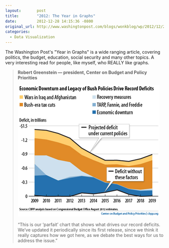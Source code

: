 ```yaml
---
layout:       post
title:        "2012: The Year in Graphs"
date:         2012-12-28 14:15:36 -0800
original_url: http://www.washingtonpost.com/blogs/wonkblog/wp/2012/12/27/2012-the-year-in-graphs/
categories:
  - Data Visualization
---
```


The Washington Post's "Year in Graphs" is a wide ranging article, covering politics, the budget, education, social security and many other topics. A very interesting read for people, like myself, who REALLY like graphs.

 > 
 > 
 >  __Robert Greenstein — president, Center on Budget and Policy Priorities__ 
 > 
 >  [![](/assets/import/3eba1c359ba1d64c52711bd23a52f911.jpg)](http://www.washingtonpost.com/blogs/wonkblog/files/2012/12/1.1.jpg) 
 > 
 > “This is our ‘parfait’ chart that shows what drives our record deficits. We’ve updated it periodically since its first release, since we think it really captures how we got here, as we debate the best ways for us to address the issue.”
 > 
 > 
